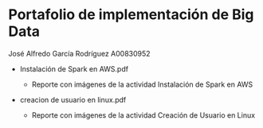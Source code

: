 # Portafolio de implementación de Big Data

José Alfredo García Rodríguez A00830952

- Instalación de Spark en AWS.pdf
    - Reporte con imágenes de la actividad Instalación de Spark en AWS
 
- creacion de usuario en linux.pdf
    - Reporte con imágenes de la actividad Creación de Usuario en Linux

